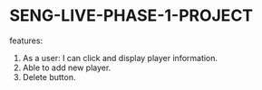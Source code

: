 # SENG-LIVE-PHASE-1-PROJECT

features:
1. As a user: I can click and display player information.
2. Able to add new player.
3. Delete button.
